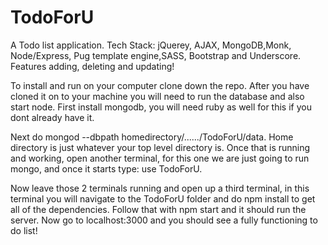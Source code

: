 # TodoForU
A Todo list application.  Tech Stack: jQuerey, AJAX, MongoDB,Monk, Node/Express, Pug template engine,SASS, Bootstrap and Underscore.  Features adding, deleting and updating!  

To install and run on your computer clone down the repo.  After you have cloned it on to your machine you will need to run the database and also start node.  First install mongodb, you will need ruby as well for this if you dont already have it.

Next do mongod --dbpath homedirectory/....../TodoForU/data.  Home directory is just whatever your top level directory is.  Once that is running and working, open another terminal, for this one we are just going to run mongo, and once it starts type: use TodoForU.

Now leave those 2 terminals running and open up a third terminal, in this terminal you will navigate to the TodoForU folder and do npm install to get all of the dependencies.  Follow that with npm start and it should run the server. Now go to localhost:3000 and you should see a fully functioning to do list!
